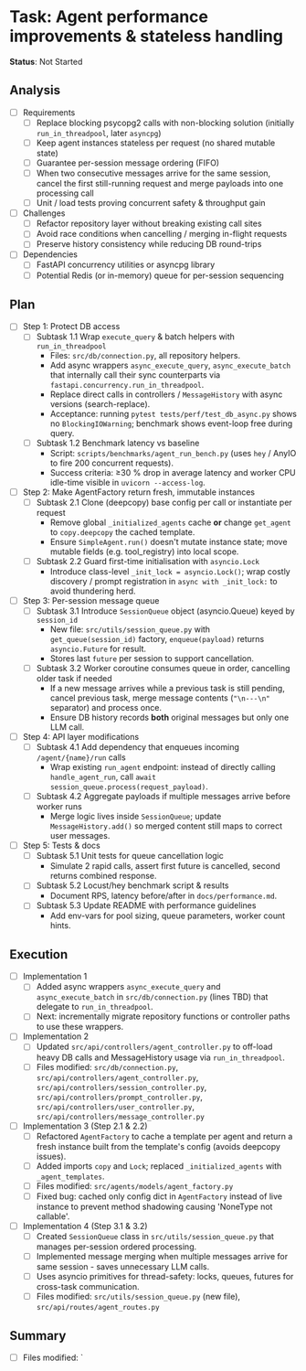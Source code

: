 # Task: Agent performance improvements & stateless handling
**Status**: Not Started

## Analysis
- [ ] Requirements
  - [ ] Replace blocking psycopg2 calls with non-blocking solution (initially `run_in_threadpool`, later `asyncpg`)
  - [ ] Keep agent instances stateless per request (no shared mutable state)
  - [ ] Guarantee per-session message ordering (FIFO)
  - [ ] When two consecutive messages arrive for the same session, cancel the first still-running request and merge payloads into one processing call
  - [ ] Unit / load tests proving concurrent safety & throughput gain
- [ ] Challenges
  - [ ] Refactor repository layer without breaking existing call sites
  - [ ] Avoid race conditions when cancelling / merging in-flight requests
  - [ ] Preserve history consistency while reducing DB round-trips
- [ ] Dependencies
  - [ ] FastAPI concurrency utilities or asyncpg library
  - [ ] Potential Redis (or in-memory) queue for per-session sequencing

## Plan
- [ ] Step 1: Protect DB access
  - [ ] Subtask 1.1  Wrap `execute_query` & batch helpers with `run_in_threadpool`
    - Files: `src/db/connection.py`, all repository helpers.
    - Add async wrappers `async_execute_query`, `async_execute_batch` that internally call their sync counterparts via `fastapi.concurrency.run_in_threadpool`.
    - Replace direct calls in controllers / `MessageHistory` with async versions (search-replace).
    - Acceptance: running `pytest tests/perf/test_db_async.py` shows no `BlockingIOWarning`; benchmark shows event-loop free during query.
  - [ ] Subtask 1.2  Benchmark latency vs baseline
    - Script: `scripts/benchmarks/agent_run_bench.py` (uses `hey` / AnyIO to fire 200 concurrent requests).
    - Success criteria: ≥30 % drop in average latency and worker CPU idle-time visible in `uvicorn --access-log`.
- [ ] Step 2: Make AgentFactory return fresh, immutable instances
  - [ ] Subtask 2.1  Clone (deepcopy) base config per call or instantiate per request
    - Remove global `_initialized_agents` cache **or** change `get_agent` to `copy.deepcopy` the cached template.
    - Ensure `SimpleAgent.run()` doesn't mutate instance state; move mutable fields (e.g. tool_registry) into local scope.
  - [ ] Subtask 2.2  Guard first-time initialisation with `asyncio.Lock`
    - Introduce class-level `_init_lock = asyncio.Lock()`; wrap costly discovery / prompt registration in `async with _init_lock:` to avoid thundering herd.
- [ ] Step 3: Per-session message queue
  - [ ] Subtask 3.1  Introduce `SessionQueue` object (asyncio.Queue) keyed by `session_id`
    - New file: `src/utils/session_queue.py` with `get_queue(session_id)` factory, `enqueue(payload)` returns `asyncio.Future` for result.
    - Stores last `future` per session to support cancellation.
  - [ ] Subtask 3.2  Worker coroutine consumes queue in order, cancelling older task if needed
    - If a new message arrives while a previous task is still pending, cancel previous task, merge message contents (`"\n---\n"` separator) and process once.
    - Ensure DB history records **both** original messages but only one LLM call.
- [ ] Step 4: API layer modifications
  - [ ] Subtask 4.1  Add dependency that enqueues incoming `/agent/{name}/run` calls
    - Wrap existing `run_agent` endpoint: instead of directly calling `handle_agent_run`, call `await session_queue.process(request_payload)`.
  - [ ] Subtask 4.2  Aggregate payloads if multiple messages arrive before worker runs
    - Merge logic lives inside `SessionQueue`; update `MessageHistory.add()` so merged content still maps to correct user messages.
- [ ] Step 5: Tests & docs
  - [ ] Subtask 5.1  Unit tests for queue cancellation logic
    - Simulate 2 rapid calls, assert first future is cancelled, second returns combined response.
  - [ ] Subtask 5.2  Locust/hey benchmark script & results
    - Document RPS, latency before/after in `docs/performance.md`.
  - [ ] Subtask 5.3  Update README with performance guidelines
    - Add env-vars for pool sizing, queue parameters, worker count hints.

## Execution
- [ ] Implementation 1
  - [ ] Added async wrappers `async_execute_query` and `async_execute_batch` in `src/db/connection.py` (lines TBD) that delegate to `run_in_threadpool`.
  - [ ] Next: incrementally migrate repository functions or controller paths to use these wrappers.
- [ ] Implementation 2
  - [ ] Updated `src/api/controllers/agent_controller.py` to off-load heavy DB calls and MessageHistory usage via `run_in_threadpool`.
  - [ ] Files modified: `src/db/connection.py`, `src/api/controllers/agent_controller.py`, `src/api/controllers/session_controller.py`, `src/api/controllers/prompt_controller.py`, `src/api/controllers/user_controller.py`, `src/api/controllers/message_controller.py`
- [ ] Implementation 3 (Step 2.1 & 2.2)
  - [ ] Refactored `AgentFactory` to cache a template per agent and return a fresh instance built from the template's config (avoids deepcopy issues).
  - [ ] Added imports `copy` and `Lock`; replaced `_initialized_agents` with `_agent_templates`.
  - [ ] Files modified: `src/agents/models/agent_factory.py`
  - [ ] Fixed bug: cached only config dict in `AgentFactory` instead of live instance to prevent method shadowing causing 'NoneType not callable'.
- [ ] Implementation 4 (Step 3.1 & 3.2)
  - [ ] Created `SessionQueue` class in `src/utils/session_queue.py` that manages per-session ordered processing.
  - [ ] Implemented message merging when multiple messages arrive for same session - saves unnecessary LLM calls.
  - [ ] Uses asyncio primitives for thread-safety: locks, queues, futures for cross-task communication.
  - [ ] Files modified: `src/utils/session_queue.py` (new file), `src/api/routes/agent_routes.py`

## Summary
- [ ] Files modified: `